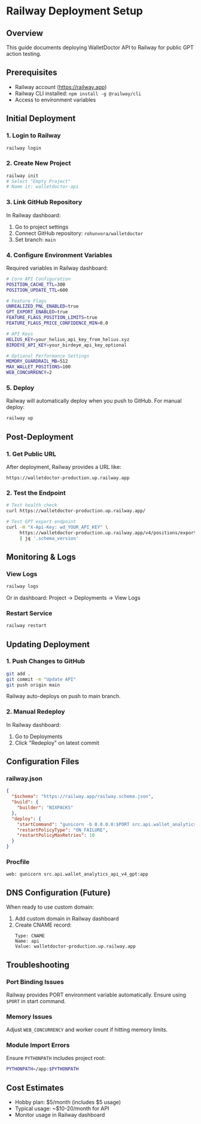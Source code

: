 # Railway Deployment Setup

## Overview
This guide documents deploying WalletDoctor API to Railway for public GPT action testing.

## Prerequisites
- Railway account (https://railway.app)
- Railway CLI installed: `npm install -g @railway/cli`
- Access to environment variables

## Initial Deployment

### 1. Login to Railway
```bash
railway login
```

### 2. Create New Project
```bash
railway init
# Select "Empty Project"
# Name it: walletdoctor-api
```

### 3. Link GitHub Repository
In Railway dashboard:
1. Go to project settings
2. Connect GitHub repository: `rohunvora/walletdoctor`
3. Set branch: `main`

### 4. Configure Environment Variables

Required variables in Railway dashboard:

```bash
# Core API Configuration
POSITION_CACHE_TTL=300
POSITION_UPDATE_TTL=600

# Feature Flags
UNREALIZED_PNL_ENABLED=true
GPT_EXPORT_ENABLED=true
FEATURE_FLAGS_POSITION_LIMITS=true
FEATURE_FLAGS_PRICE_CONFIDENCE_MIN=0.0

# API Keys
HELIUS_KEY=your_helius_api_key_from_helius.xyz
BIRDEYE_API_KEY=your_birdeye_api_key_optional

# Optional Performance Settings
MEMORY_GUARDRAIL_MB=512
MAX_WALLET_POSITIONS=100
WEB_CONCURRENCY=2
```

### 5. Deploy
Railway will automatically deploy when you push to GitHub. For manual deploy:

```bash
railway up
```

## Post-Deployment

### 1. Get Public URL
After deployment, Railway provides a URL like:
```
https://walletdoctor-production.up.railway.app
```

### 2. Test the Endpoint
```bash
# Test health check
curl https://walletdoctor-production.up.railway.app/

# Test GPT export endpoint
curl -H "X-Api-Key: wd_YOUR_API_KEY" \
     https://walletdoctor-production.up.railway.app/v4/positions/export-gpt/3JoVBiQEA2QKsq7TzW5ez5jVRtbbYgTNijoZzp5qgkr2 \
     | jq '.schema_version'
```

## Monitoring & Logs

### View Logs
```bash
railway logs
```

Or in dashboard: Project → Deployments → View Logs

### Restart Service
```bash
railway restart
```

## Updating Deployment

### 1. Push Changes to GitHub
```bash
git add .
git commit -m "Update API"
git push origin main
```

Railway auto-deploys on push to main branch.

### 2. Manual Redeploy
In Railway dashboard:
1. Go to Deployments
2. Click "Redeploy" on latest commit

## Configuration Files

### railway.json
```json
{
  "$schema": "https://railway.app/railway.schema.json",
  "build": {
    "builder": "NIXPACKS"
  },
  "deploy": {
    "startCommand": "gunicorn -b 0.0.0.0:$PORT src.api.wallet_analytics_api_v4_gpt:app --timeout 120 --workers 2",
    "restartPolicyType": "ON_FAILURE",
    "restartPolicyMaxRetries": 10
  }
}
```

### Procfile
```
web: gunicorn src.api.wallet_analytics_api_v4_gpt:app
```

## DNS Configuration (Future)

When ready to use custom domain:

1. Add custom domain in Railway dashboard
2. Create CNAME record:
   ```
   Type: CNAME
   Name: api
   Value: walletdoctor-production.up.railway.app
   ```

## Troubleshooting

### Port Binding Issues
Railway provides PORT environment variable automatically. Ensure using `$PORT` in start command.

### Memory Issues
Adjust `WEB_CONCURRENCY` and worker count if hitting memory limits.

### Module Import Errors
Ensure `PYTHONPATH` includes project root:
```bash
PYTHONPATH=/app:$PYTHONPATH
```

## Cost Estimates
- Hobby plan: $5/month (includes $5 usage)
- Typical usage: ~$10-20/month for API
- Monitor usage in Railway dashboard 